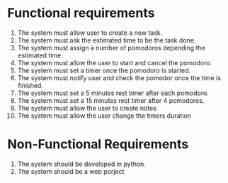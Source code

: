 # Functional requirements

1. The system must allow user to create a new task.
2. The system must ask the estimated time to be the task done.
3. The system must assign a number of pomodoros depending the estimated time.
4. The system must allow the user to start and cancel the pomodoro.
5. The system must set a timer once the pomodoro is started.
6. The system must notify user and check the pomodor once the time is finished.
7. The system must set a 5 minutes rest timer after each pomodoro.
8. The system must set a 15 minutes rest timer after 4 pomodoros.
9. The system must allow the user to create notes
10. The system must allow the user change the timers duration


# Non-Functional Requirements

1. The system should be developed in python.
2. The system should be a web porject
